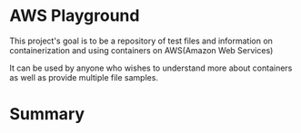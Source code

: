 # AWS Playground

This project's goal is to be a repository of test files and information on containerization and using containers on AWS(Amazon Web Services)

It can be used by anyone who wishes to understand more about containers as well as provide multiple file samples.

# Summary
